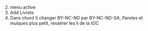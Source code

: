 
2. menu active
7. Add Livrets
9. Dans chord 5 changer  BY-NC-ND par BY-NC-ND-SA, Paroles et muiques plus petit, ressérer les li de la tOC

